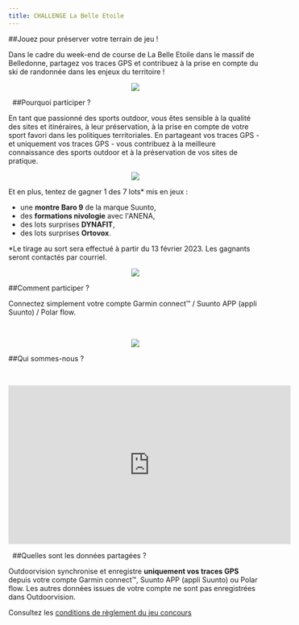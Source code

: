 ```yaml
---
title: CHALLENGE La Belle Etoile
---
```


##Jouez pour préserver votre terrain de jeu !

Dans le cadre du week-end de course de La Belle Etoile dans le massif de Belledonne, partagez vos traces GPS et contribuez à la prise en compte du ski de randonnée dans les enjeux du territoire !

<participate></participate>

<p align="center">
  <img src="/medias/challenge-LaBelleEtoile-01.png">
</p>


&nbsp;
##Pourquoi participer ?

En tant que passionné des sports outdoor, vous êtes sensible à la qualité des sites et itinéraires, à leur préservation, à la prise en compte de votre sport favori dans les politiques territoriales. En partageant vos traces GPS - et uniquement vos traces GPS - vous contribuez à la meilleure connaissance des sports outdoor et à la préservation de vos sites de pratique.  

<p align="center">
  <img src="/medias/challenge-LaBelleEtoile-02.png">
</p>

Et en plus, tentez de gagner 1 des 7 lots* mis en jeux :
- une **montre Baro 9** de la marque Suunto,
- des **formations nivologie** avec l'ANENA,
- des lots surprises **DYNAFIT**,
- des lots surprises **Ortovox**.
 
*Le tirage au sort sera effectué à partir du 13 février 2023. Les gagnants seront contactés par courriel.

<p align="center">
  <img src="/medias/challenge-LaBelleEtoile-03.png">
</p>

##Comment participer ?

Connectez simplement votre compte Garmin connect™ / Suunto APP (appli Suunto) / Polar flow.


&nbsp;
<p align="center">
  <img src="/medias/VISUELS_DESK/logo-band9-nb.jpg">
</p>  

<participate></participate>

##Qui sommes-nous ?


&nbsp;
<p align="center">
<iframe width="560" height="315" src="https://www.youtube.com/embed/Sua7VDlhBs4" title="YouTube video player" frameborder="0" allow="accelerometer; autoplay; clipboard-write; encrypted-media; gyroscope; picture-in-picture" allowfullscreen></iframe>
</p>


&nbsp;
##Quelles sont les données partagées ?

Outdoorvision synchronise et enregistre **uniquement vos traces GPS** depuis votre compte Garmin connect™, Suunto APP (appli Suunto) ou Polar flow. Les autres données issues de votre compte ne sont pas enregistrées dans Outdoorvision.

Consultez les [conditions de règlement du jeu concours](/medias/Règlement_Jeu_Concours_Challenge_OutdoorvisionxLaBelleEtoile.pdf)
<participate></participate>
